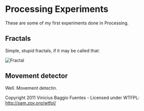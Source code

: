 # Processing Experiments

These are some of my first experiments done in Processing.

## Fractals
Simple, stupid fractals, if it may be called that:

![Fractal](https://github.com/vinibaggio/processing-experiments/raw/master/)

## Movement detector
Well. Movement detectin.


Copyright 2011 Vinicius Baggio Fuentes - Licensed under WTFPL:
http://sam.zoy.org/wtfpl/

